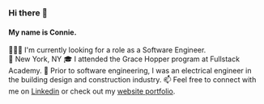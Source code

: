 ### Hi there 👋

#### My name is Connie.
👩🏻‍💻 I'm currently looking for a role as a Software Engineer.<br>
📍 New York, NY
🎓 I attended the Grace Hopper program at Fullstack Academy.
🔌 Prior to software engineering, I was an electrical engineer in the building design and construction industry.
📫 Feel free to connect with me on [Linkedin](https://www.linkedin.com/in/connielok/) or check out my [website portfolio](https://www.connielok.com). <br>


<!--
**connielok/connielok** is a ✨ _special_ ✨ repository because its `README.md` (this file) appears on your GitHub profile.

Here are some ideas to get you started:

- 🔭 I’m currently working on ...
- 🌱 I’m currently learning ...
- 👯 I’m looking to collaborate on ...
- 🤔 I’m looking for help with ...
- 💬 Ask me about ...
- 📫 How to reach me: ...
- 😄 Pronouns: ...
- ⚡ Fun fact: ...
-->
